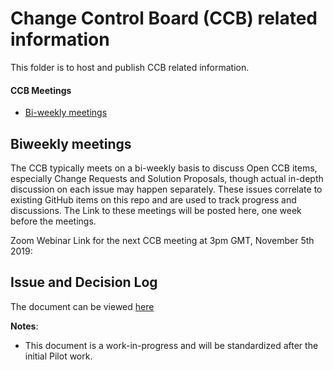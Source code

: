 # Change Control Board (CCB) related information
This folder is to host and publish CCB related information.

#### CCB Meetings
* [Bi-weekly meetings](#biweekly-meetings) 

## Biweekly meetings
The CCB typically meets on a bi-weekly basis to discuss Open CCB items, especially Change Requests and Solution Proposals, though actual in-depth discussion on each issue may happen separately. These issues correlate to existing GitHub items on this repo and are used to track progress and discussions. The Link to these meetings will be posted here, one week before the meetings.

Zoom Webinar Link for the next CCB meeting at 3pm GMT, November 5th 2019: <to be updated>

## Issue and Decision Log
The document can be viewed [here](./Issue-and-Decision-Log.md)

**Notes**:
- This document is a work-in-progress and will be standardized after the initial Pilot work.
